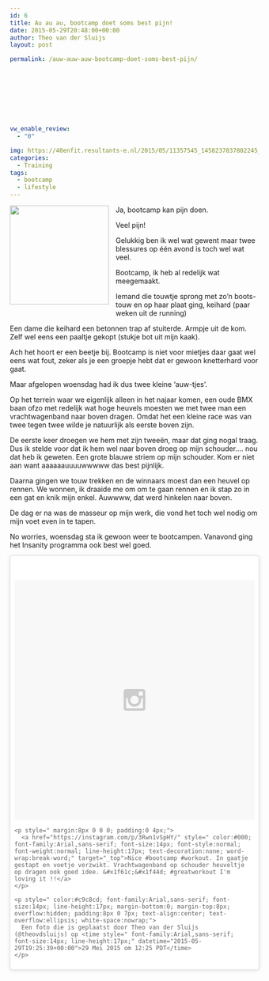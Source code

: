 ```yaml
---
id: 6
title: Au au au, bootcamp doet soms best pijn!
date: 2015-05-29T20:48:00+00:00
author: Theo van der Sluijs
layout: post

permalink: /auw-auw-auw-bootcamp-doet-soms-best-pijn/









vw_enable_review:
  - "0"

img: https://40enfit.resultants-e.nl/2015/05/11357545_1458237837802245_880533422_n.jpg
categories:
  - Training
tags:
  - bootcamp
  - lifestyle
---
```

<div class="separator" style="clear: both; text-align: center;">
  <a style="clear: left; float: left; margin-bottom: 1em; margin-right: 1em;" href="https://igcdn-photos-f-a.akamaihd.net/hphotos-ak-xaf1/t51.2885-15/11357545_1458237837802245_880533422_n.jpg"><img src="https://igcdn-photos-f-a.akamaihd.net/hphotos-ak-xaf1/t51.2885-15/11357545_1458237837802245_880533422_n.jpg" alt="" width="200" height="200" border="0" /></a>
</div>

Ja, bootcamp kan pijn doen.

Veel pijn!

Gelukkig ben ik wel wat gewent maar twee blessures op één avond is toch wel wat veel.

<a name="more"></a>Bootcamp, ik heb al redelijk wat meegemaakt.

Iemand die touwtje sprong met zo&#8217;n boots-touw en op haar plaat ging, keihard (paar weken uit de running)

Een dame die keihard een betonnen trap af stuiterde. Armpje uit de kom. Zelf wel eens een paaltje gekopt (stukje bot uit mijn kaak).

Ach het hoort er een beetje bij. Bootcamp is niet voor mietjes daar gaat wel eens wat fout, zeker als je een groepje hebt dat er gewoon knetterhard voor gaat.

Maar afgelopen woensdag had ik dus twee kleine &#8216;auw-tjes&#8217;.

Op het terrein waar we eigenlijk alleen in het najaar komen, een oude BMX baan ofzo met redelijk wat hoge heuvels moesten we met twee man een vrachtwagenband naar boven dragen. Omdat het een kleine race was van twee tegen twee wilde je natuurlijk als eerste boven zijn.

De eerste keer droegen we hem met zijn tweeën, maar dat ging nogal traag. Dus ik stelde voor dat ik hem wel naar boven droeg op mijn schouder&#8230;. nou dat heb ik geweten. Een grote blauwe striem op mijn schouder. Kom er niet aan want aaaaaauuuuwwwww das best pijnlijk.

Daarna gingen we touw trekken en de winnaars moest dan een heuvel op rennen. We wonnen, ik draaide me om om te gaan rennen en ik stap zo in een gat en knik mijn enkel. Auwwww, dat werd hinkelen naar boven.

De dag er na was de masseur op mijn werk, die vond het toch wel nodig om mijn voet even in te tapen.

No worries, woensdag sta ik gewoon weer te bootcampen. Vanavond ging het Insanity programma ook best wel goed.

<blockquote class="instagram-media" data-instgrm-captioned data-instgrm-version="4" style=" background:#FFF; border:0; border-radius:3px; box-shadow:0 0 1px 0 rgba(0,0,0,0.5),0 1px 10px 0 rgba(0,0,0,0.15); margin: 1px; max-width:658px; padding:0; width:99.375%; width:-webkit-calc(100% - 2px); width:calc(100% - 2px);">
  <div style="padding:8px;">
    <div style=" background:#F8F8F8; line-height:0; margin-top:40px; padding:50% 0; text-align:center; width:100%;">
      <div style=" background:url(data:image/png;base64,iVBORw0KGgoAAAANSUhEUgAAACwAAAAsCAMAAAApWqozAAAAGFBMVEUiIiI9PT0eHh4gIB4hIBkcHBwcHBwcHBydr+JQAAAACHRSTlMABA4YHyQsM5jtaMwAAADfSURBVDjL7ZVBEgMhCAQBAf//42xcNbpAqakcM0ftUmFAAIBE81IqBJdS3lS6zs3bIpB9WED3YYXFPmHRfT8sgyrCP1x8uEUxLMzNWElFOYCV6mHWWwMzdPEKHlhLw7NWJqkHc4uIZphavDzA2JPzUDsBZziNae2S6owH8xPmX8G7zzgKEOPUoYHvGz1TBCxMkd3kwNVbU0gKHkx+iZILf77IofhrY1nYFnB/lQPb79drWOyJVa/DAvg9B/rLB4cC+Nqgdz/TvBbBnr6GBReqn/nRmDgaQEej7WhonozjF+Y2I/fZou/qAAAAAElFTkSuQmCC); display:block; height:44px; margin:0 auto -44px; position:relative; top:-22px; width:44px;">
      </div>
    </div>
    
    <p style=" margin:8px 0 0 0; padding:0 4px;">
      <a href="https://instagram.com/p/3Rwn1vSpHY/" style=" color:#000; font-family:Arial,sans-serif; font-size:14px; font-style:normal; font-weight:normal; line-height:17px; text-decoration:none; word-wrap:break-word;" target="_top">Nice #bootcamp #workout. In gaatje gestapt en voetje verzwikt. Vrachtwagenband op schouder heuveltje op dragen ook goed idee. &#x1f61c;&#x1f44d; #greatworkout I'm loving it !!</a>
    </p>
    
    <p style=" color:#c9c8cd; font-family:Arial,sans-serif; font-size:14px; line-height:17px; margin-bottom:0; margin-top:8px; overflow:hidden; padding:8px 0 7px; text-align:center; text-overflow:ellipsis; white-space:nowrap;">
      Een foto die is geplaatst door Theo van der Sluijs (@theovdsluijs) op <time style=" font-family:Arial,sans-serif; font-size:14px; line-height:17px;" datetime="2015-05-29T19:25:39+00:00">29 Mei 2015 om 12:25 PDT</time>
    </p>
  </div>
</blockquote>